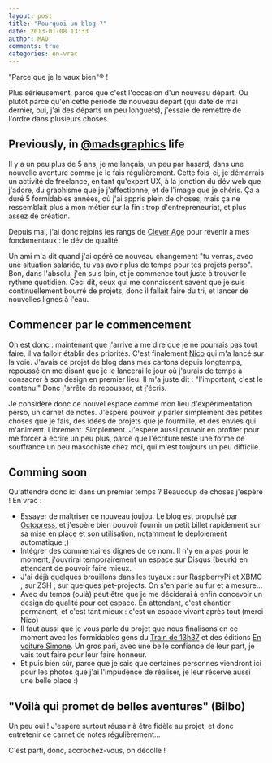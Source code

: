 ```yaml
---
layout: post
title: "Pourquoi un blog ?"
date: 2013-01-08 13:33
author: MAD
comments: true
categories: en-vrac
---
```

"Parce que je le vaux bien"® !

Plus sérieusement, parce que c'est l'occasion d'un nouveau départ. Ou plutôt parce qu'en cette période de nouveau départ (qui date de mai dernier, oui, j'ai des départs un peu longuets), j'essaie de remettre de l'ordre dans plusieurs choses.

<!-- more -->

## Previously, in [@madsgraphics](https://twitter.com/madsgraphics) life

Il y a un peu plus de 5 ans, je me lançais, un peu par hasard, dans une nouvelle aventure comme je le fais régulièrement. Cette fois-ci, je démarrais un activité de freelance, en tant qu'expert UX, à la jonction du dév web que j'adore, du graphisme que je j'affectionne, et de l'image que je chéris. Ça a duré 5 formidables années, où j'ai appris plein de choses, mais ça ne ressemblait plus à mon métier sur la fin : trop d'entrepreneuriat, et plus assez de création.

Depuis mai, j'ai donc rejoins les rangs de [Clever Age](http://www.clever-age.com) pour revenir à mes fondamentaux : le dév de qualité.

Un ami m'a dit quand j'ai opéré ce nouveau changement "tu verras, avec une situation salariée, tu vas avoir plus de temps pour tes projets perso". Bon, dans l'absolu, j'en suis loin, et je commence tout juste à trouver le rythme quotidien. Ceci dit, ceux qui me connaissent savent que je suis continuellement bourré de projets, donc il fallait faire du tri, et lancer de nouvelles lignes à l'eau.

## Commencer par le commencement

On est donc : maintenant que j'arrive à me dire que je ne pourrais pas tout faire, il va falloir établir des priorités. C'est finalement [Nico](https://twitter.com/nhoizey) qui m'a lancé sur la voie. J'avais ce projet de blog dans mes cartons depuis longtemps, repoussé en me disant que je le lancerai le jour où j'aurais de temps à consacrer à son design en premier lieu. Il m'a juste dit : "l'important, c'est le contenu." Donc j'arrête de repousser, et j'écris.

Je considère donc ce nouvel espace comme mon lieu d'expérimentation perso, un carnet de notes. J'espère pouvoir y parler simplement des petites choses que je fais, des idées de projets que je fourmille, et des envies qui m'animent. Librement. Simplement. J'espère aussi pouvoir en profiter pour me forcer à écrire un peu plus, parce que l'écriture reste une forme de souffrance un peu masochiste chez moi, qui m'est toujours un peu difficile.

## Comming soon

Qu'attendre donc ici dans un premier temps ? Beaucoup de choses j'espère ! En vrac :

* Essayer de maîtriser ce nouveau joujou. Le blog est propulsé par [Octopress](http://octopress.org), et j'espère bien pouvoir fournir un petit billet rapidement sur sa mise en place et son utilisation, notamment le déploiement automatique ;)
* Intégrer des commentaires dignes de ce nom. Il n'y en a pas pour le moment, j'ouvrirai temporairement un espace sur Disqus (beurk) en attendant de pouvoir faire mieux.
* J'ai déjà quelques brouillons dans les tuyaux : sur RaspberryPi et XBMC ; sur ZSH ; sur quelques pet-projects. On s'en parle au fur et à mesure…
* Avec du temps (oulà) peut être que je me déciderai à enfin concevoir un design de qualité pour cet espace. En attendant, c'est chantier permanent, et c'est tant mieux : c'est un espace vivant après tout (merci Nico)
* Il faut aussi que je vous parle du projet que nous finalisons en ce moment avec les formidables gens du [Train de 13h37](http://letrainde13h37.fr/) et des éditions [En voiture Simone](http://boutique.letrainde13h37.fr/collections/vendors?q=%C3%89ditions+En+Voiture+Simone). Un gros pari, avec une belle confiance de leur part, je vais tout faire pour leur faire honneur.
* Et puis bien sûr, parce que je sais que certaines personnes viendront ici pour les photos que j'ai l'impudence de réaliser, je leur réserve aussi une belle place :)

## "Voilà qui promet de belles aventures" (Bilbo)

Un peu oui ! J'espère surtout réussir à être fidèle au projet, et donc entretenir ce carnet de notes régulièrement…

C'est parti, donc, accrochez-vous, on décolle !
